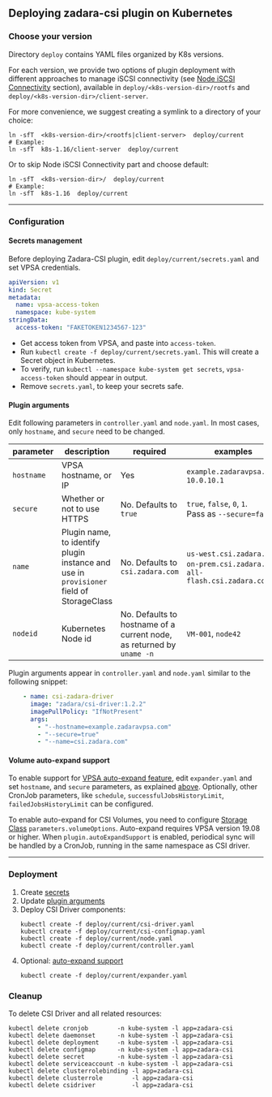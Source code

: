 ## Deploying zadara-csi plugin on Kubernetes

### Choose your version

Directory `deploy` contains YAML files organized by K8s versions.

For each version, we provide two options of plugin deployment with different approaches to manage iSCSI connectivity
(see [Node iSCSI Connectivity](README.md#node-iscsi-connectivity) section),
 available in `deploy/<k8s-version-dir>/rootfs` and `deploy/<k8s-version-dir>/client-server`.

For more convenience, we suggest creating a symlink to a directory of your choice:
```shell script
ln -sfT  <k8s-version-dir>/<rootfs|client-server>  deploy/current
# Example:
ln -sfT  k8s-1.16/client-server  deploy/current
```
Or to skip Node iSCSI Connectivity part and choose default:
```shell script
ln -sfT  <k8s-version-dir>/  deploy/current
# Example:
ln -sfT  k8s-1.16  deploy/current
```

---

### Configuration

#### Secrets management

Before deploying Zadara-CSI plugin, edit `deploy/current/secrets.yaml` and set VPSA credentials.

```yaml
apiVersion: v1
kind: Secret
metadata:
  name: vpsa-access-token
  namespace: kube-system
stringData:
  access-token: "FAKETOKEN1234567-123"
```

- Get access token from VPSA, and paste into `access-token`.
- Run `kubectl create -f deploy/current/secrets.yaml`. This will create a Secret object in Kubernetes.
- To verify, run `kubectl --namespace kube-system get secrets`, `vpsa-access-token` should appear in output.
- Remove `secrets.yaml`, to keep your secrets safe.

#### Plugin arguments

Edit following parameters in `controller.yaml` and `node.yaml`.
In most cases, only `hostname`, and `secure` need to be changed.

| parameter | description | required | examples |
|-----------|-----------|-----------|----------|
| `hostname` | VPSA hostname, or IP  | Yes | `example.zadaravpsa.com`, `10.0.10.1`
| `secure` | Whether or not to use HTTPS | No. Defaults to `true` | `true`, `false`, `0`, `1`. <br>Pass as `--secure=false`
|`name` | Plugin name, to identify plugin instance and use in `provisioner` field of StorageClass  | No. Defaults to `csi.zadara.com` | `us-west.csi.zadara.com`, `on-prem.csi.zadara.com`, `all-flash.csi.zadara.com`
|`nodeid` | Kubernetes Node id | No. Defaults to hostname of a current node, as returned by `uname -n` | `VM-001`, `node42`

Plugin arguments appear in `controller.yaml` and `node.yaml` similar to the following snippet:
```yaml
    - name: csi-zadara-driver
      image: "zadara/csi-driver:1.2.2"
      imagePullPolicy: "IfNotPresent"
      args:
        - "--hostname=example.zadaravpsa.com"
        - "--secure=true"
        - "--name=csi.zadara.com"
```

#### Volume auto-expand support

To enable support for [VPSA auto-expand feature](http://guides.zadarastorage.com/release-notes/1908/whats-new.html#volume-auto-expand),
edit `expander.yaml` and set `hostname`, and `secure` parameters, as explained [above](#plugin-arguments).
Optionally, other CronJob parameters, like `schedule`, `successfulJobsHistoryLimit`, `failedJobsHistoryLimit` can be configured.

To enable auto-expand for CSI Volumes, you need to configure [Storage Class](README.md#storage-class) `parameters.volumeOptions`.
Auto-expand requires VPSA version 19.08 or higher. When `plugin.autoExpandSupport` is enabled,
periodical sync will be handled by a CronJob, running in the same namespace as CSI driver.

---

### Deployment

1. Create [secrets](#secrets-management)
2. Update [plugin arguments](#plugin-arguments)
3. Deploy CSI Driver components:
    ```shell script
    kubectl create -f deploy/current/csi-driver.yaml
    kubectl create -f deploy/current/csi-configmap.yaml
    kubectl create -f deploy/current/node.yaml
    kubectl create -f deploy/current/controller.yaml
    ```
4. Optional: [auto-expand support](#volume-auto-expand-support)
    ```shell script
    kubectl create -f deploy/current/expander.yaml
    ```

### Cleanup

To delete CSI Driver and all related resources:
```shell script
kubectl delete cronjob        -n kube-system -l app=zadara-csi
kubectl delete daemonset      -n kube-system -l app=zadara-csi
kubectl delete deployment     -n kube-system -l app=zadara-csi
kubectl delete configmap      -n kube-system -l app=zadara-csi
kubectl delete secret         -n kube-system -l app=zadara-csi
kubectl delete serviceaccount -n kube-system -l app=zadara-csi
kubectl delete clusterrolebinding -l app=zadara-csi
kubectl delete clusterrole        -l app=zadara-csi
kubectl delete csidriver          -l app=zadara-csi
```
